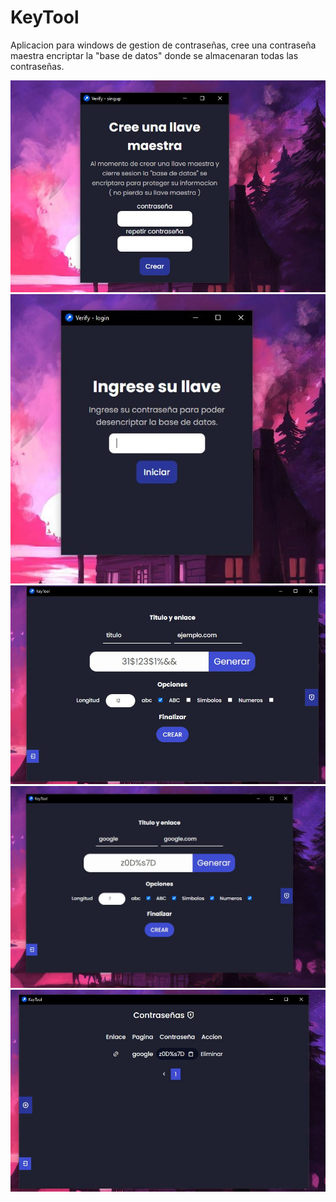 # KeyTool
Aplicacion para windows de gestion de contraseñas, cree una contraseña maestra encriptar la "base de datos" donde se almacenaran todas las contraseñas.

![](./img/1.JPG)
![](./img/2.JPG)
![](./img/3.JPG)
![](./img/4.JPG)
![](./img/5.JPG)
